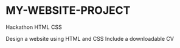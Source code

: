 # MY-WEBSITE-PROJECT
Hackathon HTML CSS

Design a website using HTML and CSS
Include a downloadable CV

